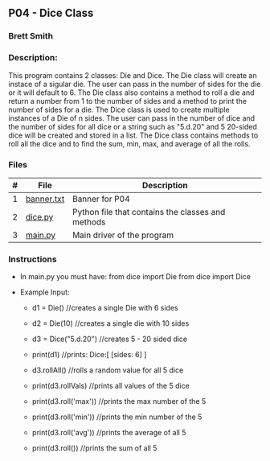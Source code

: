 ## P04 - Dice Class
### Brett Smith
### Description:

This program contains 2 classes: Die and Dice. The Die class will create
an instace of a sigular die. The user can pass in the number of sides
for the die or it will default to 6. The Die class also contains a 
method to roll a die and return a number from 1 to the number of sides
and a method to print the number of sides for a die. The Dice class is
used to create multiple instances of a Die of n sides. The user can pass
in the number of dice and the number of sides for all dice or a string
such as "5.d.20" and 5 20-sided dice will be created and stored in a
list. The Dice class contains methods to roll all the dice and to find
the sum, min, max, and average of all the rolls.

### Files

|   #   | File            | Description                                        |
| :---: | --------------- | -------------------------------------------------- |
|   1   | [banner.txt](https://github.com/bsmith578/2143-OOP-Smith/blob/main/Assignments/P04/banner.txt)  | Banner for P04 |
|   2   | [dice.py](https://github.com/bsmith578/2143-OOP-Smith/blob/main/Assignments/P04/dice.py)    | Python file that contains the classes and methods |
|   3   | [main.py](https://github.com/bsmith578/2143-OOP-Smith/blob/main/Assignments/P04/main.py)  | Main driver of the program |

### Instructions

- In main.py you must have: from dice import Die
                            from dice import Dice

- Example Input:
    - d1 = Die()        //creates a single Die with 6 sides
    - d2 = Die(10)      //creates a single die with 10 sides
    - d3 = Dice("5.d.20")   //creates 5 - 20 sided dice

    - print(d1)         //prints: Dice:[
                                    [sides: 6]
                                       ]

    - d3.rollAll()      //rolls a random value for all 5 dice
    - print(d3.rollVals)    //prints all values of the 5 dice
    - print(d3.roll('max')) //prints the max number of the 5
    - print(d3.roll('min')) //prints the min number of the 5
    - print(d3.roll('avg')) //prints the average of all 5
    - print(d3.roll())      //prints the sum of all 5
